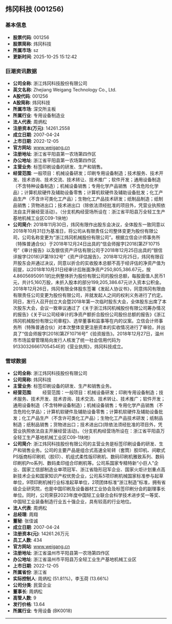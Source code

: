 ## 炜冈科技 (001256)

### 基本信息

- **股票代码**: 001256
- **股票简称**: 炜冈科技
- **所属市场**: sz
- **更新时间**: 2025-10-25 15:12:42

### 巨潮资讯数据

- **公司全称**: 浙江炜冈科技股份有限公司
- **英文名称**: Zhejiang Weigang Technology Co., Ltd.
- **A股代码**: 001256
- **A股简称**: 炜冈科技
- **所属市场**: 深交所主板
- **所属行业**: 专用设备制造业
- **法人代表**: 周炳松
- **注册资本(万元)**: 14261.2558
- **成立日期**: 2007-04-24
- **上市日期**: 2022-12-05
- **官方网站**: www.weigang.cn
- **注册地址**: 浙江省平阳县第一农场第四作区
- **办公地址**: 浙江省平阳县第一农场第四作区
- **主营业务**: 标签印刷设备的研发、生产和销售。
- **经营范围**: 一般项目：机械设备研发；印刷专用设备制造；技术服务、技术开发、技术咨询、技术交流、技术转让、技术推广；软件开发；通用设备制造（不含特种设备制造）；机械设备销售；专用化学产品销售（不含危险化学品）；计算机软硬件及辅助设备零售；计算机软硬件及辅助设备批发；化工产品生产（不含许可类化工产品）；生物化工产品技术研发；纸制品制造；纸制品销售；货物进出口；技术进出口（除依法须经批准的项目外，凭营业执照依法自主开展经营活动）。（分支机构经营场所设在：浙江省平阳县万全轻工生产基地机械工业区C09-1块地）
- **公司简介**: 2018年11月30日，炜冈有限作出股东会决议，全体股东一致同意以2018年10月31日为基准日，将公司从有限责任公司整体变更为股份有限公司，公司名称变更为“浙江炜冈机械股份有限公司”。根据立信会计师事务所（特殊普通合伙）于2018年12月24日出具的“信会师报字[2018]第ZF10715号”《审计报告》以及银信资产评估有限公司于2018年12月25日出具的“银信评报字(2018)沪第1932号”《资产评估报告》，2018年12月25日，炜冈有限召开股东会并通过决议，同意以折合的实收股本总额不高于经评估的净资产值为前提，以2018年10月31日经审计后账面净资产250,805,386.67元，按4.8605695091:1的比例整体折为股份有限公司的股份总额，每股面值人民币1元，共计5,160万股，未折入股本的部分199,205,386.67元计入资本公积金。2018年12月26日，炜冈有限全体股东签署《发起人协议书》，同意炜冈有限由有限责任公司变更为股份有限公司，并就发起人之间的权利义务进行了约定。同日，发行人召开创立大会暨2018年第一次临时股东大会，全体股东出席了本次股东大会，会议一致审议通过了《关于浙江炜冈机械股份有限公司筹办情况的报告》《关于以公司经审计的净资产额折合股份公司股份总额的报告》《浙江炜冈机械股份有限公司章程》、选举董事和监事等在内的议案。立信会计师事务所（特殊普通合伙）对本次整体变更注册资本的实收情况进行了审验，并出具了“信会师报字[2018]第ZF10716号”《验资报告》。2018年12月27日，温州市市场监督管理局向发行人核发了统一社会信用代码为91330326661705454E的《营业执照》，炜冈科技成立。

### 雪球数据

- **公司全称**: 浙江炜冈科技股份有限公司
- **公司简称**: 炜冈科技
- **主营业务**: 标签印刷设备的研发、生产和销售业务。
- **经营范围**: 　　经营范围：一般项目：机械设备研发；印刷专用设备制造；技术服务、技术开发、技术咨询、技术交流、技术转让、技术推广；软件开发；通用设备制造（不含特种设备制造）；机械设备销售；专用化学产品销售（不含危险化学品）；计算机软硬件及辅助设备零售；计算机软硬件及辅助设备批发；化工产品生产（不含许可类化工产品）；生物化工产品技术研发；纸制品制造；纸制品销售；货物进出口；技术进出口(除依法须经批准的项目外，凭营业执照依法自主开展经营活动)。（分支机构经营场所设在：浙江省平阳县万全轻工生产基地机械工业区C09-1块地）
- **公司简介**: 浙江炜冈科技股份有限公司的主营业务是标签印刷设备的研发、生产和销售业务。公司的主要产品是组合式高速全轮转（套筒）胶印机、间歇式PS版商标印刷机（胶印）、机组式柔性版印刷机、数码印刷机雅致系列、数码印刷机Pro系列、数码柔印组合印刷机等。公司系国家专精特新“小巨人”企业、国家工信部制造业单项冠军、浙江省隐形冠军企业、国家火炬计划重点高新技术企业和国家知识产权优势企业，公司系5项印刷机械国家标准参与起草单位，9项印刷机械行业标准起草单位，2项团体标准“浙江制造”标准，拥有省级企业研究院，也是中国印刷及设备器材工业协会及标签印刷分会的副理事长单位。同时，公司荣获2023年度中国轻工业联合会科学技术进步奖一等奖、中国轻工业装备制造行业五十强企业，具有较高的行业地位。
- **法人代表**: 周炳松
- **总经理**: 周翔
- **董秘**: 张佳诚
- **成立日期**: 2007-04-24
- **注册资本(元)**: 14261.26万元
- **员工人数**: 434
- **官方网站**: www.weigang.cn
- **注册地址**: 浙江省温州市平阳县第一农场第四作区
- **办公地址**: 浙江省温州市平阳县万全轻工业生产基地机械工业区
- **上市日期**: 2022-12-05
- **所属省份**: 浙江省
- **实际控制人**: 周炳松 (51.81%)，李玉荷 (13.66%)
- **公司分类**: 民营企业
- **董事长**: 周炳松
- **高管人数**: 9
- **发行价格**: 13.64
- **所属行业**: 专用设备 (BK0018)

---
